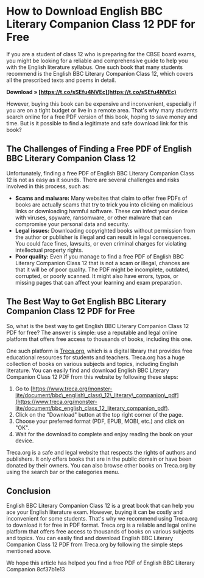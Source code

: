 # How to Download English BBC Literary Companion Class 12 PDF for Free
 
If you are a student of class 12 who is preparing for the CBSE board exams, you might be looking for a reliable and comprehensive guide to help you with the English literature syllabus. One such book that many students recommend is the English BBC Literary Companion Class 12, which covers all the prescribed texts and poems in detail.
 
**Download » [https://t.co/sSEfu4NVEc](https://t.co/sSEfu4NVEc)**


 
However, buying this book can be expensive and inconvenient, especially if you are on a tight budget or live in a remote area. That's why many students search online for a free PDF version of this book, hoping to save money and time. But is it possible to find a legitimate and safe download link for this book?
 
## The Challenges of Finding a Free PDF of English BBC Literary Companion Class 12
 
Unfortunately, finding a free PDF of English BBC Literary Companion Class 12 is not as easy as it sounds. There are several challenges and risks involved in this process, such as:
 
- **Scams and malware:** Many websites that claim to offer free PDFs of books are actually scams that try to trick you into clicking on malicious links or downloading harmful software. These can infect your device with viruses, spyware, ransomware, or other malware that can compromise your personal data and security.
- **Legal issues:** Downloading copyrighted books without permission from the author or publisher is illegal and can result in legal consequences. You could face fines, lawsuits, or even criminal charges for violating intellectual property rights.
- **Poor quality:** Even if you manage to find a free PDF of English BBC Literary Companion Class 12 that is not a scam or illegal, chances are that it will be of poor quality. The PDF might be incomplete, outdated, corrupted, or poorly scanned. It might also have errors, typos, or missing pages that can affect your learning and exam preparation.

## The Best Way to Get English BBC Literary Companion Class 12 PDF for Free
 
So, what is the best way to get English BBC Literary Companion Class 12 PDF for free? The answer is simple: use a reputable and legal online platform that offers free access to thousands of books, including this one.
 
One such platform is [Treca.org](https://www.treca.org/monster-lite/document/bbc_english_class_12_literary_companion_pdf), which is a digital library that provides free educational resources for students and teachers. Treca.org has a huge collection of books on various subjects and topics, including English literature. You can easily find and download English BBC Literary Companion Class 12 PDF from this website by following these steps:

1. Go to [https://www.treca.org/monster-lite/document/bbc\_english\_class\_12\_literary\_companion\_pdf](https://www.treca.org/monster-lite/document/bbc_english_class_12_literary_companion_pdf).
2. Click on the "Download" button at the top right corner of the page.
3. Choose your preferred format (PDF, EPUB, MOBI, etc.) and click on "OK".
4. Wait for the download to complete and enjoy reading the book on your device.

Treca.org is a safe and legal website that respects the rights of authors and publishers. It only offers books that are in the public domain or have been donated by their owners. You can also browse other books on Treca.org by using the search bar or the categories menu.
 
## Conclusion
 
English BBC Literary Companion Class 12 is a great book that can help you ace your English literature exam. However, buying it can be costly and inconvenient for some students. That's why we recommend using Treca.org to download it for free in PDF format. Treca.org is a reliable and legal online platform that offers free access to thousands of books on various subjects and topics. You can easily find and download English BBC Literary Companion Class 12 PDF from Treca.org by following the simple steps mentioned above.
 
We hope this article has helped you find a free PDF of English BBC Literary Companion
 8cf37b1e13
 
